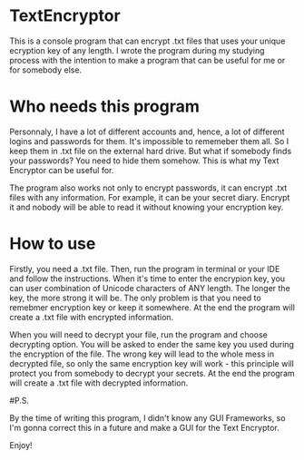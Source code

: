 # TextEncryptor

This is a console program that can encrypt .txt files that uses your unique ecryption key of any length. 
I wrote the program during my studying process with the intention to make a program that can be useful for me or for
somebody else.

# Who needs this program 

Personnaly, I have a lot of different accounts and, hence, a lot of different logins and passwords for them.
It's impossible to rememeber them all. So I keep them in .txt file on the external hard drive. But what if
somebody finds your passwords? You need to hide them somehow. This is what my Text Encryptor can be useful for.

The program also works not only to encrypt passwords, it can encrypt .txt files with any information. For example, it can be
your secret diary. Encrypt it and nobody will be able to read it without knowing your encryption key.

# How to use

Firstly, you need a .txt file. 
Then, run the program in terminal or your IDE and follow the instructions. 
When it's time to enter the encrypion key, you can user combination of Unicode characters of ANY length.
The longer the key, the more strong it will be. 
The only problem is that you need to remebmer encryption key or keep it somewhere. 
At the end the program will create a .txt file with encrypted information.

When you will need to decrypt your file, run the program and choose decrypting option.
You will be asked to ender the same key you used during the encryption of the file. The wrong
key will lead to the whole mess in decrypted file, so only the same encryption key will work - this
principle will protect you from somebody to decrypt your secrets.
At the end the program will create a .txt file with decrypted information.


#P.S.

By the time of writing this program, I didn't know any GUI Frameworks, so I'm gonna correct this in a future and
make a GUI for the Text Encryptor.

Enjoy!
